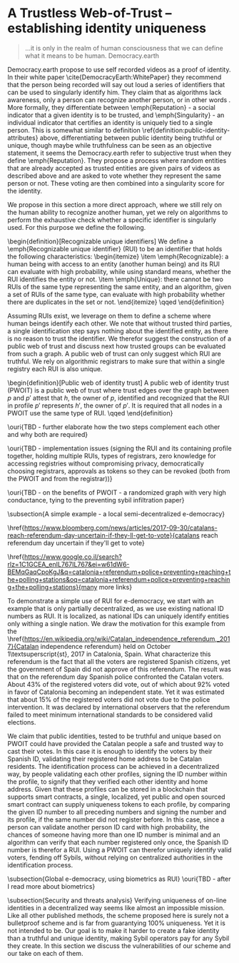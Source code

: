# A Trustless Web-of-Trust &ndash; establishing identity uniqueness

> ...it is only in the realm of human consciousness that we can define what it means to be human. Democracy.earth

Democracy.earth propose to use self recorded videos as a proof of identity. In their white paper \cite{DemocracyEarth:WhitePaper} they recommend that the person being recorded will say out loud a series of identifiers that can be used to singularly identify him. They claim that as algorithms lack awareness, only a person can recognize another person, or in other words . More formally, they differentiate between \emph{Reputation} - a social indicator that a given identity is to be trusted, and \emph{Singularity} - an individual indicator that certifies an identity is uniquely tied to a single person. This is somewhat similar to definition \ref{definition:public-identity-attributes} above, differentiating between public identity being truthful or unique, though maybe while truthfulness can be seen as an objective statement, it seems the Democracy.earth refer to subjective trust when they define \emph{Reputation}. They propose a process where random entities that are already accepted as trusted entities are given pairs of videos as described above and are asked to vote whether they represent the same person or not. These voting are then combined into a singularity score for the identity.

We propose in this section a more direct approach, where we still rely on the human ability to recognize another human, yet we rely on algorithms to perform the exhaustive check whether a specific identifier is singularly used. For this purpose we define the following.

\begin{definition}[Recognizable unique identifiers]
We define a \emph{Recognizable unique identifier} (RUI) to be an identifier that holds the following characteristics:
\begin{itemize}
\item \emph{Recognizable}: a human being with access to an entity (another human being) and its RUI can evaluate with high probability, while using standard means, whether the RUI identifies the entity or not.
\item \emph{Unique}: there cannot be two RUIs of the same type representing the same entity, and an algorithm, given a set of RUIs of the same type, can evaluate with high probability whether there are duplicates in the set or not.
\end{itemize}
\qqed
\end{definition}

Assuming RUIs exist, we leverage on them to define a scheme where human beings identify each other. We note that without trusted third parties, a single identification step says nothing about the identified entity, as there is no reason to trust the identifier. We therefor suggest the construction of a public web of trust and discuss next how trusted groups can be evaluated from such a graph. A public web of trust can only suggest which RUI are truthful. We rely on algorithmic registrars to make sure that within a single registry each RUI is also unique.

\begin{definition}[Public web of identity trust]
A public web of identity trust (PWOIT) is a public web of trust where trust edges over the graph between $p$ and $p'$ attest that $h$, the owner of $p$, identified and recognized that the RUI in profile $p'$ represents $h'$, the owner of $p'$. It is required that all nodes in a PWOIT use the same type of RUI.
\qqed
\end{definition}

\ouri{TBD - further elaborate how the two steps complement each other and why both are required}

\ouri{TBD - implementation issues (signing the RUI and its containing profile together, holding multiple RUIs, types of registrars, zero knowledge for accessing registries without compromising privacy, democratically choosing registrars, approvals as tokens so they can be revoked (both from the PWOIT and from the registrar))}

\ouri{TBD - on the benefits of PWOIT - a randomized graph with very high conductance, tying to the preventing sybil infiltration paper}

\subsection{A simple example - a local semi-decentralized e-democracy}

\href{https://www.bloomberg.com/news/articles/2017-09-30/catalans-reach-referendum-day-uncertain-if-they-ll-get-to-vote}{catalans reach referendum day uncertain if they'll get to vote}

\href{https://www.google.co.il/search?rlz=1C1GCEA_enIL767IL767&ei=w61dW6-BEMqGaqCpoKgJ&q=catalonia+referendum+police+preventing+reaching+the+polling+stations&oq=catalonia+referendum+police+preventing+reaching+the+polling+stations}{many more links}

To demonstrate a simple use of RUI for e-democracy, we start with an example that is only partially decentralized, as we use existing national ID numbers as RUI. It is localized, as national IDs can uniquely identify entities only withing a single nation. We draw the motivation for this example from the \href{https://en.wikipedia.org/wiki/Catalan_independence_referendum,_2017}{Catalan independence referendum} held on October 1\textsuperscript{st}, 2017 in Catalonia, Spain. What characterize this referendum is the fact that all the voters are registered Spanish citizens, yet the government of Spain did not approve of this referendum. The result was that on the referendum day Spanish police confronted the Catalan voters. About 43\% of the registered voters did vote, out of which about 92\% voted in favor of Catalonia becoming an independent state. Yet it was estimated that about 15\% of the registered voters did not vote due to the police intervention. It was declared by international observers that the referendum failed to meet minimum international standards to be considered valid elections.

We claim that public identities, tested to be truthful and unique based on PWOIT could have provided the Catalan people a safe and trusted way to cast their votes. In this case it is enough to identify the voters by their Spanish ID, validating their registered home address to be Catalan residents. The identification process can be achieved in a decentralized way, by people validating each other profiles, signing the ID number within the profile, to signify that they verified each other identity and home address. Given that these profiles can be stored in a blockchain that supports smart contracts, a single, localized, yet public and open sourced smart contract can supply uniqueness tokens to each profile, by comparing the given ID number to all preceding numbers and signing the number and its profile, if the same number did not register before. In this case, since a person can validate another person ID card with high probability, the chances of someone having more than one ID number is minimal and an algorithm can verify that each number registered only once, the Spanish ID number is therefor a RUI. Using a PWOIT can therefor uniquely identify valid voters, fending off Sybils, without relying on centralized authorities in the identification process.

\subsection{Global e-democracy, using biometrics as RUI}
\ouri{TBD - after I read more about biometrics}

\subsection{Security and threats analysis}
Verifying uniqueness of on-line identities in a decentralized way seems like almost an impossible mission. Like all other published methods, the scheme proposed here is surely not a bulletproof scheme and is far from guarantying 100\% uniqueness. Yet it is not intended to be. Our goal is to make it harder to create a fake identity than a truthful and unique identity, making Sybil operators pay for any Sybil they create. In this section we discuss the vulnerabilities of our scheme and our take on each of them.
